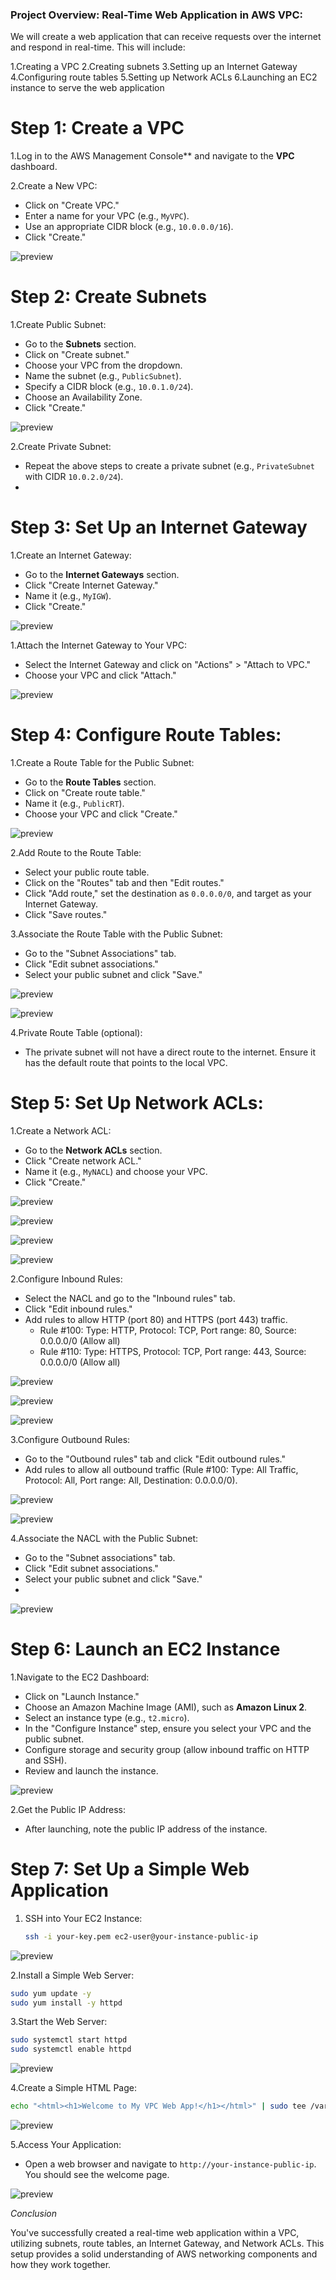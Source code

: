 ### Project Overview: Real-Time Web Application in AWS VPC:

We will create a web application that can receive requests over the internet and respond in real-time. This will include:

1.Creating a VPC
2.Creating subnets
3.Setting up an Internet Gateway
4.Configuring route tables
5.Setting up Network ACLs
6.Launching an EC2 instance to serve the web application


# Step 1: Create a VPC

1.Log in to the AWS Management Console** and navigate to the **VPC** dashboard.

2.Create a New VPC:
   - Click on "Create VPC."
   - Enter a name for your VPC (e.g., `MyVPC`).
   - Use an appropriate CIDR block (e.g., `10.0.0.0/16`).
   - Click "Create."
  
![preview](images_folder/vpc/vpcimage1.jpg)

# Step 2: Create Subnets

1.Create Public Subnet:
   - Go to the **Subnets** section.
   - Click on "Create subnet."
   - Choose your VPC from the dropdown.
   - Name the subnet (e.g., `PublicSubnet`).
   - Specify a CIDR block (e.g., `10.0.1.0/24`).
   - Choose an Availability Zone.
   - Click "Create."
  
![preview](images_folder/vpc/vpcimage2.jpg)

2.Create Private Subnet:
   - Repeat the above steps to create a private subnet (e.g., `PrivateSubnet` with CIDR `10.0.2.0/24`).
   - 

# Step 3: Set Up an Internet Gateway

1.Create an Internet Gateway:
   - Go to the **Internet Gateways** section.
   - Click "Create Internet Gateway."
   - Name it (e.g., `MyIGW`).
   - Click "Create."


![preview](images_folder/vpc/vpcimage3.jpg)

1.Attach the Internet Gateway to Your VPC:
   - Select the Internet Gateway and click on "Actions" > "Attach to VPC."
   - Choose your VPC and click "Attach."

![preview](images_folder/vpc/vpcimage4.jpg)


# Step 4: Configure Route Tables:

1.Create a Route Table for the Public Subnet:
   - Go to the **Route Tables** section.
   - Click on "Create route table."
   - Name it (e.g., `PublicRT`).
   - Choose your VPC and click "Create."
  
![preview](images_folder/vpc/vpcimage5.jpg)

2.Add Route to the Route Table:
   - Select your public route table.
   - Click on the "Routes" tab and then "Edit routes."
   - Click "Add route," set the destination as `0.0.0.0/0`, and target as your Internet Gateway.
   - Click "Save routes."

3.Associate the Route Table with the Public Subnet:
   - Go to the "Subnet Associations" tab.
   - Click "Edit subnet associations."
   - Select your public subnet and click "Save."

![preview](images_folder/vpc/vpcimage6.jpg)

![preview](images_folder/vpc/vpcimage7.jpg)


4.Private Route Table (optional):
   - The private subnet will not have a direct route to the internet. Ensure it has the default route that points to the local VPC.

# Step 5: Set Up Network ACLs:

1.Create a Network ACL:
   - Go to the **Network ACLs** section.
   - Click "Create network ACL."
   - Name it (e.g., `MyNACL`) and choose your VPC.
   - Click "Create."

![preview](images_folder/vpc/vpcimage8.jpg)

![preview](images_folder/vpc/vpcimage9.jpg)

![preview](images_folder/vpc/vpcimage10.jpg)

![preview](images_folder/vpc/vpcimage11.jpg)


2.Configure Inbound Rules:
   - Select the NACL and go to the "Inbound rules" tab.
   - Click "Edit inbound rules."
   - Add rules to allow HTTP (port 80) and HTTPS (port 443) traffic.
     - Rule #100: Type: HTTP, Protocol: TCP, Port range: 80, Source: 0.0.0.0/0 (Allow all)
     - Rule #110: Type: HTTPS, Protocol: TCP, Port range: 443, Source: 0.0.0.0/0 (Allow all)


![preview](images_folder/vpc/vpcimage12.jpg)

![preview](images_folder/vpc/vpcimage13.jpg)

![preview](images_folder/vpc/vpcimage14.jpg)


3.Configure Outbound Rules:
   - Go to the "Outbound rules" tab and click "Edit outbound rules."
   - Add rules to allow all outbound traffic (Rule #100: Type: All Traffic, Protocol: All, Port range: All, Destination: 0.0.0.0/0).

![preview](images_folder/vpc/vpcimage15.jpg)

![preview](images_folder/vpc/vpcimage16.jpg)


4.Associate the NACL with the Public Subnet:
   - Go to the "Subnet associations" tab.
   - Click "Edit subnet associations."
   - Select your public subnet and click "Save."
   - 
![preview](images_folder/vpc/vpcimage17.jpg)

# Step 6: Launch an EC2 Instance

1.Navigate to the EC2 Dashboard:
   - Click on "Launch Instance."
   - Choose an Amazon Machine Image (AMI), such as **Amazon Linux 2**.
   - Select an instance type (e.g., `t2.micro`).
   - In the "Configure Instance" step, ensure you select your VPC and the public subnet.
   - Configure storage and security group (allow inbound traffic on HTTP and SSH).
   - Review and launch the instance.

![preview](images_folder/vpc/vpcimage18.jpg)

2.Get the Public IP Address:
   - After launching, note the public IP address of the instance.

# Step 7: Set Up a Simple Web Application

1. SSH into Your EC2 Instance:
   ```bash
   ssh -i your-key.pem ec2-user@your-instance-public-ip
   ```
![preview](images_folder/vpc/vpcimage19.jpg)

2.Install a Simple Web Server:
   ```bash
   sudo yum update -y
   sudo yum install -y httpd
   ```

3.Start the Web Server:
   ```bash
   sudo systemctl start httpd
   sudo systemctl enable httpd
   ```
![preview](images_folder/vpc/vpcimage20.jpg)

4.Create a Simple HTML Page:
   ```bash
   echo "<html><h1>Welcome to My VPC Web App!</h1></html>" | sudo tee /var/www/html/index.html
   ```

![preview](images_folder/vpc/vpcimage21.jpg)

5.Access Your Application:

   - Open a web browser and navigate to `http://your-instance-public-ip`. You should see the welcome page.


![preview](images_folder/vpc/vpcimage22.jpg)

*Conclusion*

You've successfully created a real-time web application within a VPC, utilizing subnets, route tables, an Internet Gateway, and Network ACLs. This setup provides a solid understanding of AWS networking components and how they work together.
